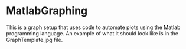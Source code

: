 # MatlabGraphing
This is a graph setup that uses code to automate plots using the Matlab programming language. 
An example of what it should look like is in the GraphTemplate.jpg file.
